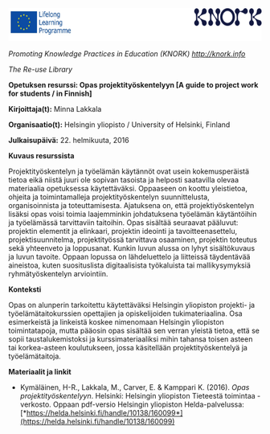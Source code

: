 <img src="images\73400f4eb5a3da777043d31e7a96c2e67066c426/media/image01.png" width="624" height="65" />

*Promoting Knowledge Practices in Education (KNORK) http://knork.info*

*The Re-use Library*

**Opetuksen resurssi: Opas projektityöskentelyyn \[A guide to project work for students / in Finnish\]**

**Kirjoittaja(t):** Minna Lakkala

**Organisaatio(t):** Helsingin yliopisto / University of Helsinki, Finland

**Julkaisupäivä:** 22. helmikuuta, 2016

**Kuvaus resurssista**

Projektityöskentelyn ja työelämän käytännöt ovat usein kokemusperäistä tietoa eikä niistä juuri ole sopivan tasoista ja helposti saatavilla olevaa materiaalia opetuksessa käytettäväksi. Oppaaseen on koottu yleistietoa, ohjeita ja toimintamalleja projektityöskentelyn suunnittelusta, organisoinnista ja toteuttamisesta. Ajatuksena on, että projektiyöskentelyn lisäksi opas voisi toimia laajemminkin johdatuksena työelämän käytäntöihin ja työelämässä tarvittaviin taitoihin. Opas sisältää seuraavat pääluvut: projektin elementit ja elinkaari, projektin ideointi ja tavoitteenasettelu, projektisuunnitelma, projektityössä tarvittava osaaminen, projektin toteutus sekä yhteenveto ja loppusanat. Kunkin luvun alussa on lyhyt sisältökuvaus ja luvun tavoite. Oppaan lopussa on lähdeluettelo ja liitteissä täydentävää aineistoa, kuten suosituslista digitaalisista työkaluista tai mallikysymyksiä ryhmätyöskentelyn arviointiin.

**Konteksti**

Opas on alunperin tarkoitettu käytettäväksi Helsingin yliopiston projekti- ja työelämätaitokurssien opettajien ja opiskelijoiden tukimateriaalina. Osa esimerkeistä ja linkeistä koskee nimenomaan Helsingin yliopiston toimintatapoja, mutta pääosin opas sisältää sen verran yleistä tietoa, että se sopii taustalukemistoksi ja kurssimateriaaliksi mihin tahansa toisen asteen tai korkea-asteen koulutukseen, jossa käsitellään projektityöskentelyä ja työelämätaitoja.

**Materiaalit ja linkit**

-   Kymäläinen, H-R., Lakkala, M., Carver, E. & Kamppari K. (2016). *Opas projektityöskentelyyn*. Helsinki: Helsingin yliopiston Tieteestä toimintaa -verkosto. Oppaan pdf-versio Helsingin yliopiston Helda-palvelussa: [*https://helda.helsinki.fi/handle/10138/160099*](https://helda.helsinki.fi/handle/10138/160099)


